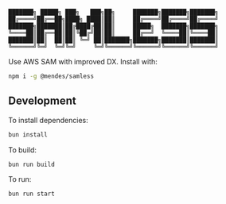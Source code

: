```
███████╗ █████╗ ███╗   ███╗██╗     ███████╗███████╗███████╗
██╔════╝██╔══██╗████╗ ████║██║     ██╔════╝██╔════╝██╔════╝
███████╗███████║██╔████╔██║██║     █████╗  ███████╗███████╗
╚════██║██╔══██║██║╚██╔╝██║██║     ██╔══╝  ╚════██║╚════██║
███████║██║  ██║██║ ╚═╝ ██║███████╗███████╗███████║███████║
╚══════╝╚═╝  ╚═╝╚═╝     ╚═╝╚══════╝╚══════╝╚══════╝╚══════╝
```

Use AWS SAM with improved DX. Install with:

```bash
npm i -g @mendes/samless
````

## Development

To install dependencies:

```bash
bun install
```

To build:

```bash
bun run build

```
To run:

```bash
bun run start

```
